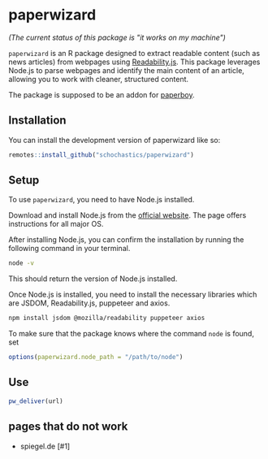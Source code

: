 
# paperwizard

<!-- badges: start -->
<!-- badges: end -->

*(The current status of this package is "it works on my machine")*

`paperwizard` is an R package designed to extract readable content (such as news
articles) from webpages using
[Readability.js](https://github.com/mozilla/readability). This package leverages
Node.js to parse webpages and identify the main content of an article, allowing
you to work with cleaner, structured content.

The package is supposed to be an addon for [paperboy](https://github.com/jbgruber/paperboy).

## Installation

You can install the development version of paperwizard like so:

``` r
remotes::install_github("schochastics/paperwizard")
```

## Setup

To use `paperwizard`, you need to have Node.js installed. 

Download and install Node.js from the [official
website](https://nodejs.org/en/download/package-manager). The page offers
instructions for all major OS.

After installing Node.js, you can confirm the installation by running the
following command in your terminal.
```bash
node -v
```

This should return the version of Node.js installed.

Once Node.js is installed, you need to install the necessary libraries which are
JSDOM, Readability.js, puppeteer and axios.

```bash
npm install jsdom @mozilla/readability puppeteer axios
```

To make sure that the package knows where the command `node` is found, set 
```r
options(paperwizard.node_path = "/path/to/node")
```

## Use

```r
pw_deliver(url)
```

## pages that do not work

- spiegel.de [#1]